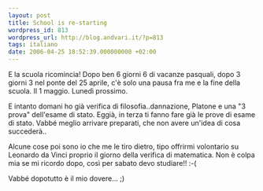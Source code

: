 ```yaml
---
layout: post
title: School is re-starting
wordpress_id: 813
wordpress_url: http://blog.andvari.it/?p=813
tags: italiano
date: 2006-04-25 18:52:39.000000000 +02:00
---
```

E la scuola ricomincia! Dopo ben 6 giorni 6 di vacanze pasquali, dopo 3 giorni 3 nel ponte del 25 aprile, c'è solo una pausa fra me e la fine della scuola. Il 1 maggio. Lunedì prossimo.

E intanto domani ho già verifica di filosofia..dannazione, Platone e una "3 prova" dell'esame di stato. Eggià, in terza ti fanno fare già le prove di esame di stato. Vabbé meglio arrivare preparati, che non avere un'idea di cosa succederà..

Alcune cose poi sono io che me le tiro dietro, tipo offrirmi volontario su Leonardo da Vinci proprio il giorno della verifica di matematica. Non è colpa mia se mi ricordo dopo, così per sabato devo studiare!! :-(

Vabbé dopotutto è il mio dovere... ;)
